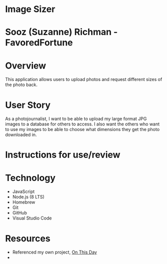 # Image Sizer

# Sooz (Suzanne) Richman - FavoredFortune

# Overview
This application allows users to upload photos and request different sizes of the photo back.

# User Story
As a photojournalist, I want to be able to upload my large format JPG images to a database for others to access. I also want the others who want to use my images to be able to choose what dimensions they get the photo downloaded in.

# Instructions for use/review

# Technology
 - JavaScript
 - Node.js (8 LTS)
 - Homebrew
 - Git
 - GitHub
 - Visual Studio Code

# Resources
- Referenced my own project, [On This Day](On-This-Day/thisday-server)
- 